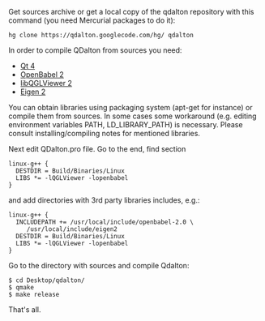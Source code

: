 Get sources archive or get a local copy of the qdalton repository with this command (you need Mercurial packages to do it):
```
hg clone https://qdalton.googlecode.com/hg/ qdalton
```

In order to compile QDalton from sources you need:
  * [Qt 4](http://qt.nokia.com/)
  * [OpenBabel 2](http://openbabel.org)
  * [libQGLViewer 2](http://www.libqglviewer.com)
  * [Eigen 2](http://eigen.tuxfamily.org)

You can obtain libraries using packaging system (apt-get for instance) or compile them from sources. In some cases some workaround (e.g. editing environment variables PATH, LD\_LIBRARY\_PATH) is necessary. Please consult installing/compiling notes for mentioned libraries.

Next edit QDalton.pro file. Go to the end, find section
```
linux-g++ {
  DESTDIR = Build/Binaries/Linux
  LIBS *= -lQGLViewer -lopenbabel
}
```
and add directories with 3rd party libraries includes, e.g.:
```
linux-g++ { 
  INCLUDEPATH += /usr/local/include/openbabel-2.0 \
     /usr/local/include/eigen2
  DESTDIR = Build/Binaries/Linux
  LIBS *= -lQGLViewer -lopenbabel
}
```

Go to the directory with sources and compile Qdalton:
```
$ cd Desktop/qdalton/
$ qmake
$ make release
```

That's all.